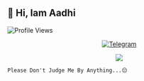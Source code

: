 ## 🥰 Hi, Iam Aadhi
![Profile Views](https://hits.seeyoufarm.com/api/count/incr/badge.svg?url=https://github.com/Aadhi000/&title=Profile%20Views)

<p align="center">
<a href="https://t.me/Aadhi011"><img alt="Telegram" src="https://img.shields.io/badge/Aadhi000-2CA5E0?style=for-the-badge&logo=telegram&logoColor=white"/></a>
</p>

<p align="center">
<img src="https://github-readme-stats.vercel.app/api?username=Aadhi000&theme=highcontrast" align="center">
</p>
    
```
Please Don't Judge Me By Anything...😔
```

